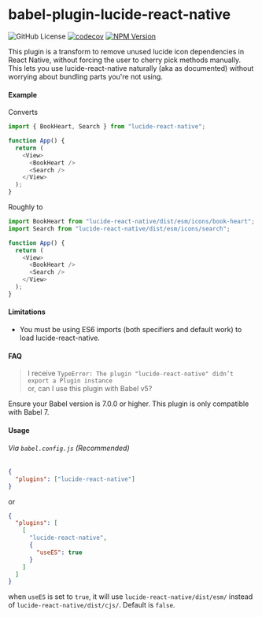 # babel-plugin-lucide-react-native

![GitHub License](https://img.shields.io/github/license/WanQuanXie/babel-plugin-lucide-react-native?logo=github)
[![codecov](https://codecov.io/github/WanQuanXie/babel-plugin-lucide-react-native/graph/badge.svg?token=4X2JMZOUIS)](https://codecov.io/github/WanQuanXie/babel-plugin-lucide-react-native)
[![NPM Version](https://img.shields.io/npm/v/babel-plugin-lucide-react-native?registry_uri=https%3A%2F%2Fregistry.npmjs.com&logo=npm&logoColor=%23CB3837)](https://www.npmjs.com/package/babel-plugin-lucide-react-native)

This plugin is a transform to remove unused lucide icon dependencies in React Native, without forcing the user to cherry pick methods manually. This lets you use lucide-react-native naturally (aka as documented) without worrying about bundling parts you're not using.

#### Example

Converts

```js
import { BookHeart, Search } from "lucide-react-native";

function App() {
  return (
    <View>
      <BookHeart />
      <Search />
    </View>
  );
}
```

Roughly to

```js
import BookHeart from "lucide-react-native/dist/esm/icons/book-heart";
import Search from "lucide-react-native/dist/esm/icons/search";

function App() {
  return (
    <View>
      <BookHeart />
      <Search />
    </View>
  );
}
```

#### Limitations

- You must be using ES6 imports (both specifiers and default work) to load lucide-react-native.

#### FAQ

> I receive `TypeError: The plugin "lucide-react-native" didn’t export a Plugin instance`<br>
> or, can I use this plugin with Babel v5?

Ensure your Babel version is 7.0.0 or higher. This plugin is only compatible with Babel 7.

#### Usage

###### Via `babel.config.js` (Recommended)

```json
{
  "plugins": ["lucide-react-native"]
}
```

or

```json
{
  "plugins": [
    [
      "lucide-react-native",
      {
        "useES": true
      }
    ]
  ]
}
```

when `useES` is set to `true`, it will use `lucide-react-native/dist/esm/` instead of `lucide-react-native/dist/cjs/`. Default is `false`.
